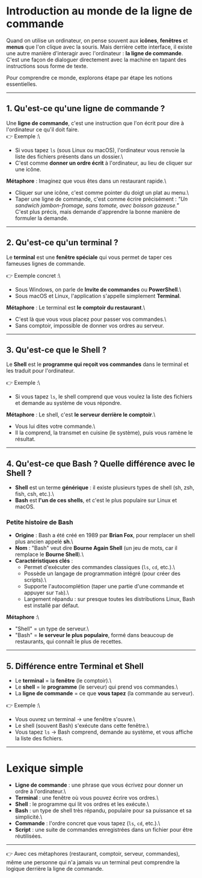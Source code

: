 # Introduction au monde de la ligne de commande

Quand on utilise un ordinateur, on pense souvent aux **icônes**,
**fenêtres** et **menus** que l'on clique avec la souris. Mais derrière
cette interface, il existe une autre manière d'interagir avec
l'ordinateur : **la ligne de commande**. C'est une façon de dialoguer
directement avec la machine en tapant des instructions sous forme de
texte.

Pour comprendre ce monde, explorons étape par étape les notions
essentielles.

------------------------------------------------------------------------

## 1. Qu'est-ce qu'une **ligne de commande** ?

Une **ligne de commande**, c'est une instruction que l'on écrit pour
dire à l'ordinateur ce qu'il doit faire.\
👉 Exemple :\
- Si vous tapez `ls` (sous Linux ou macOS), l'ordinateur vous renvoie la
liste des fichiers présents dans un dossier.\
- C'est comme **donner un ordre écrit** à l'ordinateur, au lieu de
cliquer sur une icône.

**Métaphore** : Imaginez que vous êtes dans un restaurant rapide.\
- Cliquer sur une icône, c'est comme pointer du doigt un plat au menu.\
- Taper une ligne de commande, c'est comme écrire précisément : *"Un
sandwich jambon-fromage, sans tomate, avec boisson gazeuse."*\
C'est plus précis, mais demande d'apprendre la bonne manière de formuler
la demande.

------------------------------------------------------------------------

## 2. Qu'est-ce qu'un **terminal** ?

Le **terminal** est une **fenêtre spéciale** qui vous permet de taper
ces fameuses lignes de commande.

👉 Exemple concret :\
- Sous Windows, on parle de **Invite de commandes** ou **PowerShell**.\
- Sous macOS et Linux, l'application s'appelle simplement **Terminal**.

**Métaphore** : Le terminal est **le comptoir du restaurant**.\
- C'est là que vous vous placez pour passer vos commandes.\
- Sans comptoir, impossible de donner vos ordres au serveur.

------------------------------------------------------------------------

## 3. Qu'est-ce que le **Shell** ?

Le **Shell** est le **programme qui reçoit vos commandes** dans le
terminal et les traduit pour l'ordinateur.

👉 Exemple :\
- Si vous tapez `ls`, le shell comprend que vous voulez la liste des
fichiers et demande au système de vous répondre.

**Métaphore** : Le shell, c'est **le serveur derrière le comptoir**.\
- Vous lui dites votre commande.\
- Il la comprend, la transmet en cuisine (le système), puis vous ramène
le résultat.

------------------------------------------------------------------------

## 4. Qu'est-ce que **Bash** ? Quelle différence avec le Shell ?

-   **Shell** est un terme **générique** : il existe plusieurs types de
    shell (sh, zsh, fish, csh, etc.).\
-   **Bash** est **l'un de ces shells**, et c'est le plus populaire sur
    Linux et macOS.

### Petite histoire de Bash

-   **Origine** : Bash a été créé en 1989 par **Brian Fox**, pour
    remplacer un shell plus ancien appelé **sh**.\
-   **Nom** : "Bash" veut dire **Bourne Again Shell** (un jeu de mots,
    car il remplace le **Bourne Shell**).\
-   **Caractéristiques clés** :
    -   Permet d'exécuter des commandes classiques (`ls`, `cd`, etc.).\
    -   Possède un langage de programmation intégré (pour créer des
        scripts).\
    -   Supporte l'autocomplétion (taper une partie d'une commande et
        appuyer sur `Tab`).\
    -   Largement répandu : sur presque toutes les distributions Linux,
        Bash est installé par défaut.

**Métaphore** :\
- "Shell" = un type de serveur.\
- "Bash" = **le serveur le plus populaire**, formé dans beaucoup de
restaurants, qui connaît le plus de recettes.

------------------------------------------------------------------------

## 5. Différence entre **Terminal** et **Shell**

-   Le **terminal** = la **fenêtre** (le comptoir).\
-   Le **shell** = le **programme** (le serveur) qui prend vos
    commandes.\
-   La **ligne de commande** = ce que **vous tapez** (la commande au
    serveur).

👉 Exemple :\
- Vous ouvrez un terminal → une fenêtre s'ouvre.\
- Le shell (souvent Bash) s'exécute dans cette fenêtre.\
- Vous tapez `ls` → Bash comprend, demande au système, et vous affiche
la liste des fichiers.

------------------------------------------------------------------------

# Lexique simple

-   **Ligne de commande** : une phrase que vous écrivez pour donner un
    ordre à l'ordinateur.\
-   **Terminal** : une fenêtre où vous pouvez écrire vos ordres.\
-   **Shell** : le programme qui lit vos ordres et les exécute.\
-   **Bash** : un type de shell très répandu, populaire pour sa
    puissance et sa simplicité.\
-   **Commande** : l'ordre concret que vous tapez (`ls`, `cd`, etc.).\
-   **Script** : une suite de commandes enregistrées dans un fichier
    pour être réutilisées.

------------------------------------------------------------------------

👉 Avec ces métaphores (restaurant, comptoir, serveur, commandes), même
une personne qui n'a jamais vu un terminal peut comprendre la logique
derrière la ligne de commande.
